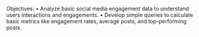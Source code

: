 Objectives: 
• Analyze basic social media engagement data to understand users 
interactions and engagements.
• Develop simple queries to calculate basic metrics like engagement 
rates, average posts, and top-performing posts.
